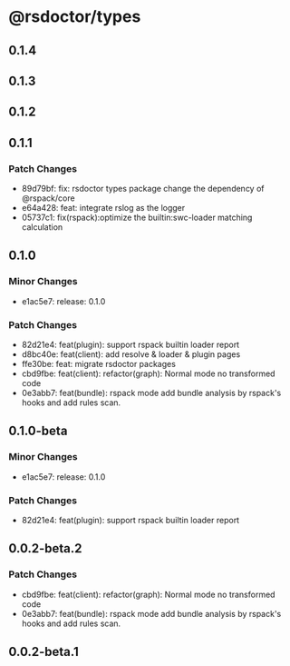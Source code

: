 # @rsdoctor/types

## 0.1.4

## 0.1.3

## 0.1.2

## 0.1.1

### Patch Changes

- 89d79bf: fix: rsdoctor types package change the dependency of @rspack/core
- e64a428: feat: integrate rslog as the logger
- 05737c1: fix(rspack):optimize the builtin:swc-loader matching calculation

## 0.1.0

### Minor Changes

- e1ac5e7: release: 0.1.0

### Patch Changes

- 82d21e4: feat(plugin): support rspack builtin loader report
- d8bc40e: feat(client): add resolve & loader & plugin pages
- ffe30be: feat: migrate rsdoctor packages
- cbd9fbe: feat(client): refactor(graph): Normal mode no transformed code
- 0e3abb7: feat(bundle): rspack mode add bundle analysis by rspack's hooks and add rules scan.

## 0.1.0-beta

### Minor Changes

- e1ac5e7: release: 0.1.0

### Patch Changes

- 82d21e4: feat(plugin): support rspack builtin loader report

## 0.0.2-beta.2

### Patch Changes

- cbd9fbe: feat(client): refactor(graph): Normal mode no transformed code
- 0e3abb7: feat(bundle): rspack mode add bundle analysis by rspack's hooks and add rules scan.

## 0.0.2-beta.1
